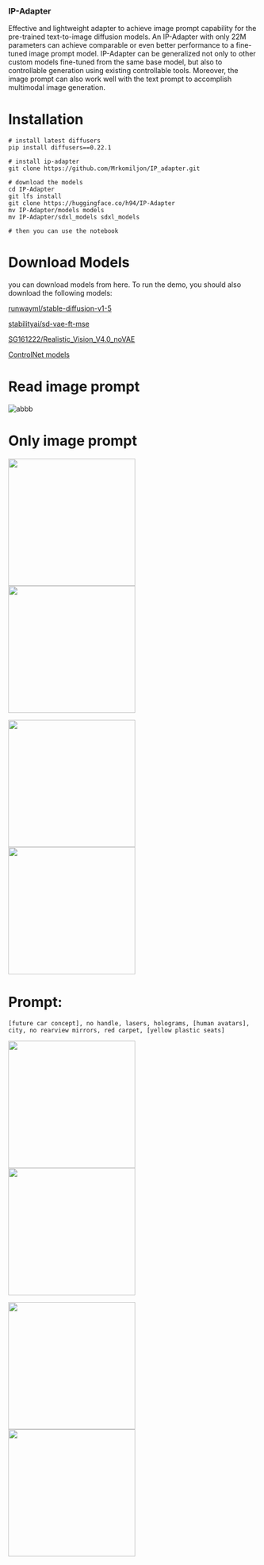  ### IP-Adapter
Effective and lightweight adapter to achieve image prompt capability for the pre-trained text-to-image diffusion models. An IP-Adapter with only 22M parameters can achieve comparable or even better performance to a fine-tuned image prompt model. IP-Adapter can be generalized not only to other custom models fine-tuned from the same base model, but also to controllable generation using existing controllable tools. Moreover, the image prompt can also work well with the text prompt to accomplish multimodal image generation.
# Installation
```Prompt
# install latest diffusers
pip install diffusers==0.22.1

# install ip-adapter
git clone https://github.com/Mrkomiljon/IP_adapter.git

# download the models
cd IP-Adapter
git lfs install
git clone https://huggingface.co/h94/IP-Adapter
mv IP-Adapter/models models
mv IP-Adapter/sdxl_models sdxl_models

# then you can use the notebook
```
# Download Models
you can download models from here. To run the demo, you should also download the following models:

[runwayml/stable-diffusion-v1-5](https://huggingface.co/runwayml/stable-diffusion-v1-5)

[stabilityai/sd-vae-ft-mse](https://huggingface.co/stabilityai/sd-vae-ft-mse)

[SG161222/Realistic_Vision_V4.0_noVAE](https://huggingface.co/SG161222/Realistic_Vision_V4.0_noVAE)

[ControlNet models](https://huggingface.co/lllyasviel)

# Read image prompt
![abbb](https://github.com/Mrkomiljon/IP_adapter/assets/92161283/9c6c56a0-27f5-487c-a855-f8b16013c633)

# Only image prompt
<p float="center">
  <img src="https://github.com/Mrkomiljon/IP_adapter/assets/92161283/f04c96c8-485c-47bf-9711-08417fb7aa74" width="256" />
  <img src="https://github.com/Mrkomiljon/IP_adapter/assets/92161283/dedf3df7-7867-493f-81f4-1eb0ea4e2bc3" width="256" />
</p>

<p float="center">
  <img src="https://github.com/Mrkomiljon/IP_adapter/assets/92161283/2ed51b54-8671-4796-b59b-85759ea71f1f" width="256" />
  <img src="https://github.com/Mrkomiljon/IP_adapter/assets/92161283/0f0199b9-9fd3-42c1-8455-680963d635ce" width="256" />
</p>

# Prompt:
```Prompt
[future car concept], no handle, lasers, holograms, [human avatars], city, no rearview mirrors, red carpet, [yellow plastic seats]
```

<p float="left">
  <img src="https://github.com/Mrkomiljon/IP_adapter/assets/92161283/4f62ae7c-c240-4353-a9bf-7ea4316df6b1" width="256" />
  <img src="https://github.com/Mrkomiljon/IP_adapter/assets/92161283/50efb257-8250-4f8b-b7a1-9c7473c16234" width="256" />
</p>

<p float="right">
  <img src="https://github.com/Mrkomiljon/IP_adapter/assets/92161283/c3437cff-6711-4a20-b6f0-10132a9be76b" width="256" />
  <img src="https://github.com/Mrkomiljon/IP_adapter/assets/92161283/db7db0ff-9382-4156-9176-6c396ab96bf3" width="256" />
</p>


